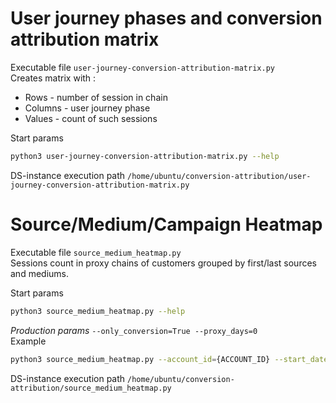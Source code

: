 # User journey phases and conversion attribution matrix
Executable file `user-journey-conversion-attribution-matrix.py`  
Creates matrix with :  
* Rows - number of session in chain  
* Columns - user journey phase  
* Values - count of such sessions  

Start params  
```bash
python3 user-journey-conversion-attribution-matrix.py --help
```
DS-instance execution path `/home/ubuntu/conversion-attribution/user-journey-conversion-attribution-matrix.py`


# Source/Medium/Campaign Heatmap 
Executable file `source_medium_heatmap.py`  
Sessions count in proxy chains of customers grouped by first/last sources and mediums.

Start params  
```bash
python3 source_medium_heatmap.py --help
```

*Production params* `--only_conversion=True --proxy_days=0`  
Example
```bash
python3 source_medium_heatmap.py --account_id={ACCOUNT_ID} --start_date={START_DATE} --end_date={END_DATE} --only_conversion=True --proxy_days=0
```

DS-instance execution path `/home/ubuntu/conversion-attribution/source_medium_heatmap.py`